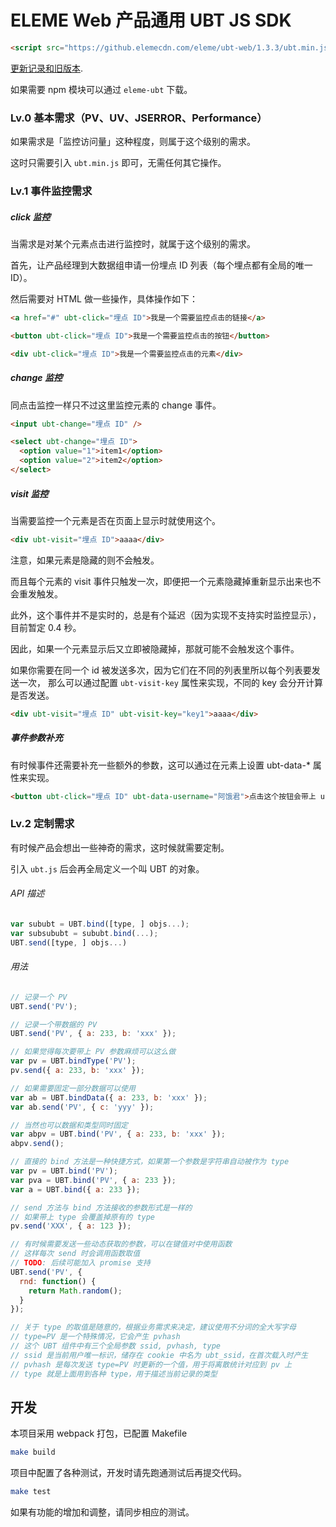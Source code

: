 # ELEME Web 产品通用 UBT JS SDK

```html
<script src="https://github.elemecdn.com/eleme/ubt-web/1.3.3/ubt.min.js"></script>
```

[更新记录和旧版本](docs/changelog.md).

如果需要 npm 模块可以通过 `eleme-ubt` 下载。

### Lv.0 基本需求（PV、UV、JSERROR、Performance）

如果需求是「监控访问量」这种程度，则属于这个级别的需求。

这时只需要引入 `ubt.min.js` 即可，无需任何其它操作。

### Lv.1 事件监控需求

##### click 监控

当需求是对某个元素点击进行监控时，就属于这个级别的需求。

首先，让产品经理到大数据组申请一份埋点 ID 列表（每个埋点都有全局的唯一 ID）。

然后需要对 HTML 做一些操作，具体操作如下：

```html
<a href="#" ubt-click="埋点 ID">我是一个需要监控点击的链接</a>

<button ubt-click="埋点 ID">我是一个需要监控点击的按钮</button>

<div ubt-click="埋点 ID">我是一个需要监控点击的元素</div>
```

##### change 监控

同点击监控一样只不过这里监控元素的 change 事件。

```html
<input ubt-change="埋点 ID" />

<select ubt-change="埋点 ID">
  <option value="1">item1</option>
  <option value="2">item2</option>
</select>
```

##### visit 监控

当需要监控一个元素是否在页面上显示时就使用这个。

```html
<div ubt-visit="埋点 ID">aaaa</div>
```

注意，如果元素是隐藏的则不会触发。

而且每个元素的 visit 事件只触发一次，即便把一个元素隐藏掉重新显示出来也不会重发触发。

此外，这个事件并不是实时的，总是有个延迟（因为实现不支持实时监控显示），目前暂定 0.4 秒。

因此，如果一个元素显示后又立即被隐藏掉，那就可能不会触发这个事件。

如果你需要在同一个 id 被发送多次，因为它们在不同的列表里所以每个列表要发送一次，
那么可以通过配置 `ubt-visit-key` 属性来实现，不同的 key 会分开计算是否发送。

```html
<div ubt-visit="埋点 ID" ubt-visit-key="key1">aaaa</div>
```

##### 事件参数补充

有时候事件还需要补充一些额外的参数，这可以通过在元素上设置 ubt-data-* 属性来实现。

```html
<button ubt-click="埋点 ID" ubt-data-username="阿饿君">点击这个按钮会带上 username 参数</button>
```

### Lv.2 定制需求

有时候产品会想出一些神奇的需求，这时候就需要定制。

引入 `ubt.js` 后会再全局定义一个叫 UBT 的对象。

###### API 描述

```js
var sububt = UBT.bind([type, ] objs...);
var subsububt = sububt.bind(...);
UBT.send([type, ] objs...)
```

###### 用法

```js
// 记录一个 PV
UBT.send('PV');

// 记录一个带数据的 PV
UBT.send('PV', { a: 233, b: 'xxx' });

// 如果觉得每次要带上 PV 参数麻烦可以这么做
var pv = UBT.bindType('PV');
pv.send({ a: 233, b: 'xxx' });

// 如果需要固定一部分数据可以使用
var ab = UBT.bindData({ a: 233, b: 'xxx' });
var ab.send('PV', { c: 'yyy' });

// 当然也可以数据和类型同时固定
var abpv = UBT.bind('PV', { a: 233, b: 'xxx' });
abpv.send();

// 直接的 bind 方法是一种快捷方式，如果第一个参数是字符串自动被作为 type
var pv = UBT.bind('PV');
var pva = UBT.bind('PV', { a: 233 });
var a = UBT.bind({ a: 233 });

// send 方法与 bind 方法接收的参数形式是一样的
// 如果带上 type 会覆盖掉原有的 type
pv.send('XXX', { a: 123 });

// 有时候需要发送一些动态获取的参数，可以在键值对中使用函数
// 这样每次 send 时会调用函数取值
// TODO: 后续可能加入 promise 支持
UBT.send('PV', {
  rnd: function() {
    return Math.random();
  }
});

// 关于 type 的取值是随意的，根据业务需求来决定，建议使用不分词的全大写字母
// type=PV 是一个特殊情况，它会产生 pvhash
// 这个 UBT 组件中有三个全局参数 ssid, pvhash, type
// ssid 是当前用户唯一标识，储存在 cookie 中名为 ubt_ssid，在首次载入时产生
// pvhash 是每次发送 type=PV 时更新的一个值，用于将离散统计对应到 pv 上
// type 就是上面用到各种 type，用于描述当前记录的类型
```

## 开发

本项目采用 webpack 打包，已配置 Makefile

```bash
make build
```

项目中配置了各种测试，开发时请先跑通测试后再提交代码。

```bash
make test
```

如果有功能的增加和调整，请同步相应的测试。
